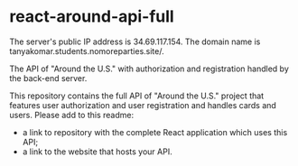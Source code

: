 # react-around-api-full

The server's public IP address is 34.69.117.154.
The domain name is tanyakomar.students.nomoreparties.site/.

The API of "Around the U.S." with authorization and registration handled by the back-end server.

This repository contains the full API of "Around the U.S." project that features user authorization and user registration and handles cards and users. Please add to this readme:
* a link to repository with the complete React application which uses this API;
* a link to the website that hosts your API.
